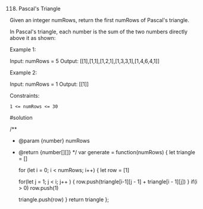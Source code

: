118. Pascal's Triangle

Given an integer numRows, return the first numRows of Pascal's triangle.

In Pascal's triangle, each number is the sum of the two numbers directly above it as shown:

 

Example 1:

Input: numRows = 5
Output: [[1],[1,1],[1,2,1],[1,3,3,1],[1,4,6,4,1]]

Example 2:

Input: numRows = 1
Output: [[1]]

 

Constraints:

    1 <= numRows <= 30

#solution

/**
 * @param {number} numRows
 * @return {number[][]}
 */
var generate = function(numRows) {
   let triangle = []

   for (let i = 0; i < numRows; i++) {
    let row = [1]

    for(let j = 1; j < i; j++ ) {
        row.push(triangle[i-1][j - 1] + triangle[i - 1][j])
    }
    if(i > 0) row.push(1)

    triangle.push(row)
   } 
   return triangle
};
